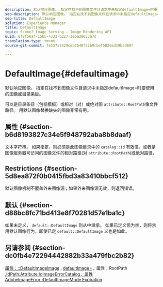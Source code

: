 ```yaml
---
description: 默认响应图像。 指定在找不到图像文件且请求中未指定defaultImage=时要使用的图像或目录条目。
seo-description: 默认响应图像。 指定在找不到图像文件且请求中未指定defaultImage=时要使用的图像或目录条目。
seo-title: DefaultImage
solution: Experience Manager
title: DefaultImage
topic: Scene7 Image Serving - Image Rendering API
uuid: 6f8f50af-15bb-4333-b227-3eba38653a7d
translation-type: tm+mt
source-git-commit: fe557a2429ceb7b48f22b9cbef5820ad39bad69f

---
```



# DefaultImage{#defaultimage}

默认响应图像。 指定在找不到图像文件且请求中未指定defaultImage=时要使用的图像或目录条目。

可以是目录条目（包括模板）或相对（对）或绝对图 `attribute::RootPath`像文件路径。 用默认图像替换缺失的图像非常有用。

## 属性 {#section-b6d8193827c34e5f948792aba8b8daaf}

文本字符串。 如果指定，则必须是此图像目录中的 `catalog::Id` 有效值，或者是图像服务器可访问的图像文件的相对路径(对 `attribute::RootPath`)或绝对路径。

## Restrictions {#section-5d8ea872f0b0415fbd3a83410bbcf512}

默认图像机制不覆盖外来图像源；如果外来图像源无效，则返回错误。

## 默认 {#section-d88bc8fc71bd413e8f70281d57e1ba1c}

如果未定义， `default::DefaultImage` 则从中继承。 如果已定义但为空，则将禁用默认图像行为，即使已定 `default::DefaultImage` 义也是如此。

## 另请参阅 {#section-dc0fb4e72294442882b33a479fbc2b82}

[属性：::DefaultImageImage](../../../../../is-api/image-catalog/image-serving-api-ref/c-image-catalog-reference/c-attributes-reference/r-defaultimagemode.md#reference-8a996af162f84e46bbe9e6e0d4e26782) , [defaultImage=](../../../../../is-api/image-catalog/image-serving-api-ref/c-image-catalog-reference/c-attributes-reference/r-is-cat-defaultimage.md#reference-8e9900e129f54ed68462a3c2fc3bc433)，属性：RootPath [,](../../../../../is-api/image-catalog/image-serving-api-ref/c-image-catalog-reference/c-attributes-reference/r-rootpath.md#reference-17d57e5967be403b8408fa7214017494)[](/help/aem-is-ir-api/is-api/image-catalog/image-serving-api-ref/c-image-catalog-reference/c-image-svg-data-reference/c-image-data-reference/r-id-cat.md)[](../../../../../is-api/image-catalog/image-serving-api-ref/c-image-catalog-reference/c-attributes-reference/r-errorimage.md#reference-c494d5d8b2584fe3800f35baabd0292c)[IdPath:Attribute:IdImageErrorCatalog，属性AdobeImageError::DefaultImageMode Expiration](../../../../../is-api/image-catalog/image-serving-api-ref/c-image-catalog-reference/c-attributes-reference/r-defaultexpiration.md#reference-0526166fab654fceb243b75d1ea4f0cf)
